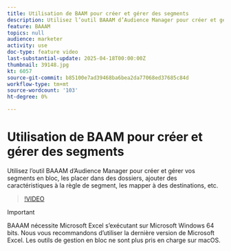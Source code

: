 ```yaml
---
title: Utilisation de BAAM pour créer et gérer des segments
description: Utilisez l’outil BAAAM d’Audience Manager pour créer et gérer vos segments en bloc, les placer dans des dossiers, ajouter des caractéristiques à la règle de segment, les mapper à des destinations, etc.
feature: BAAAM
topics: null
audience: marketer
activity: use
doc-type: feature video
last-substantial-update: 2025-04-18T00:00:00Z
thumbnail: 39148.jpg
kt: 6057
source-git-commit: b85100e7ad39468ba6bea2da77068ed37685c84d
workflow-type: tm+mt
source-wordcount: '103'
ht-degree: 0%

---
```



# Utilisation de BAAM pour créer et gérer des segments

Utilisez l’outil BAAAM d’Audience Manager pour créer et gérer vos segments en bloc, les placer dans des dossiers, ajouter des caractéristiques à la règle de segment, les mapper à des destinations, etc.

>[!VIDEO](https://video.tv.adobe.com/v/39148/?quality=12&learn=on)

>[!IMPORTANT]
>
>BAAAM nécessite Microsoft Excel s’exécutant sur Microsoft Windows 64 bits. Nous vous recommandons d’utiliser la dernière version de Microsoft Excel. Les outils de gestion en bloc ne sont plus pris en charge sur macOS.
